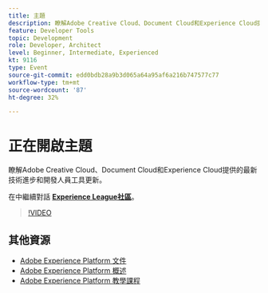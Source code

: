 ```yaml
---
title: 主題
description: 瞭解Adobe Creative Cloud、Document Cloud和Experience Cloud提供的最新技術進步和開發人員工具更新。
feature: Developer Tools
topic: Development
role: Developer, Architect
level: Beginner, Intermediate, Experienced
kt: 9116
type: Event
source-git-commit: edd0bdb28a9b3d065a64a95af6a216b747577c77
workflow-type: tm+mt
source-wordcount: '87'
ht-degree: 32%

---
```


# 正在開啟主題

瞭解Adobe Creative Cloud、Document Cloud和Experience Cloud提供的最新技術進步和開發人員工具更新。

在中繼續對話 **[Experience League社區](https://adobe.ly/3F2g1ym)**。

>[!VIDEO](https://video.tv.adobe.com/v/337490/?quality=12&learn=on&hidetitle=true)

## 其他資源

- [Adobe Experience Platform 文件](https://experienceleague.adobe.com/docs/experience-platform.html)
- [Adobe Experience Platform 概述](https://experienceleague.adobe.com/docs/experience-platform/landing/home.html?lang=zh-Hant)
- [Adobe Experience Platform 教學課程](https://experienceleague.adobe.com/docs/platform-learn/tutorials/overview.html?lang=zh-Hant)
